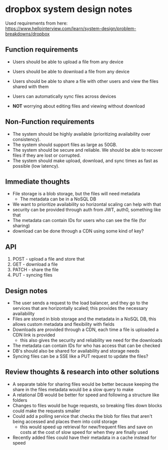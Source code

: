 # dropbox system design notes

Used requirements from here: https://www.hellointerview.com/learn/system-design/problem-breakdowns/dropbox

## Function requirements
- Users should be able to upload a file from any device
- Users should be able to download a file from any device
- Users should be able to share a file with other users and view the files shared with them
- Users can automatically sync files across devices

- **NOT** worrying about editing files and viewing without download

## Non-Function requirements
- The system should be highly available (prioritizing availability over consistency).
- The system should support files as large as 50GB.
- The system should be secure and reliable. We should be able to recover files if they are lost or corrupted.
- The system should make upload, download, and sync times as fast as possible (low latency).

## Immediate thoughts
- File storage is a blob storage, but the files will need metadata
  - The metadata can be in a NoSQL DB
- We want to prioritize availability so horizontal scaling can help with that
- security can be provided through auth from JWT, auth0, something like that
- The metadata can contain IDs for users who can see the file (for sharing)
- download can be done through a CDN using some kind of key?

## API

1. POST - upload a file and store that
2. GET - download a file
3. PATCH - share the file
4. PUT - syncing files 


## Design notes
- The user sends a request to the load balancer, and they go to the services that are horizontally scaled; 
this provides the necessary availability
- Files are stored in blob storage and the metadata in a NoSQL DB, this allows custom metadata 
and flexibility with fields
- Downloads are provided through a CDN, each time a file is uploaded a CDN link is provided
  -  this also gives the security and reliability we need for the downloads
- The metadata can contain IDs for who has access that can be checked
- DB's should also be shared for availability and storage needs
- Syncing files can be a SSE like a PUT request to update the files?

## Review thoughts & research into other solutions
- A separate table for sharing files would be better because keeping the share in the files metadata
would be a slow query to make
- A relational DB would be better for speed and following a structure like folders
- Changes to files would be huge requests, so breaking files down blocks could make the requests smaller
- Could add a polling service that checks the blob for files that aren't being accessed and places 
them into cold storage
   - this would speed up retrieval for new/frequent files and save on costs at the cost of 
   slow speed for when they are finally used
- Recently added files could have their metadata in a cache instead for speed
